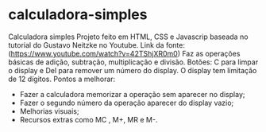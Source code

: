 # calculadora-simples
Calculadora simples
Projeto feito em HTML, CSS e Javascrip baseada no tutorial do Gustavo Neitzke no Youtube.
Link da fonte: (https://www.youtube.com/watch?v=42TShjXR0m0)
Faz as operações básicas de adição, subtração, multiplicação e divisão.
Botões: C para limpar o display e Del para remover um número do display.
O display tem limitação de 12 dígitos.
Pontos a melhorar: 
 - Fazer a calculadora memorizar a operação sem aparecer no display;
 - Fazer o segundo número da operação aparecer do display vazio;
 - Melhorias visuais;
 - Recursos extras como MC , M+, MR e M-. 
